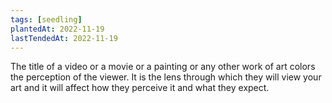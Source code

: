 ```yaml
---
tags: [seedling]
plantedAt: 2022-11-19
lastTendedAt: 2022-11-19
---
```


The title of a video or a movie or a painting or any other work of art colors the perception of the viewer. It is the lens through which they will view your art and it will affect how they perceive it and what they expect.
